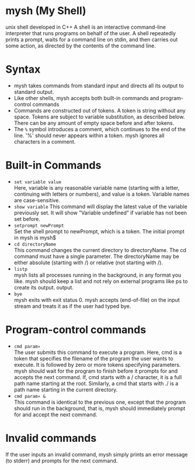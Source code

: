 # mysh (My Shell)
unix shell developed in C++
A shell is an interactive command-line interpreter that runs programs on behalf of the user. A shell repeatedly
prints a prompt, waits for a command line on stdin, and then carries out some action, as directed by the
contents of the command line.

# Syntax
- mysh takes commands from standard input and directs all its output to standard output.
- Like other shells, mysh accepts both built-in commands and program-control commands
- Commands are constructed out of tokens. A token is string without any space. Tokens are subject to variable
substitution, as described below. There can be any amount of empty space before and after tokens.
- The `%` symbol introduces a comment, which continues to the end of the line. '%' should never
appears within a token. mysh ignores all characters in a comment. 

# Built-in Commands

- `set variable value`  
   Here, variable is any reasonable variable name (starting with a letter, continuing with letters or numbers), and value is a token. Variable names are case-sensitive.
- `show variable` 
   This command will display the latest value of the variable previously set. It will show ”Variable
undefined” if variable has not been set before.
- `setprompt newPrompt`  
   Set the shell prompt to newPrompt, which is a token. The initial prompt in mysh is mysh$ 
- `cd directoryName`  
   This command changes the current directory to directoryName. The cd command must have a single parameter. The directoryName may be either absolute (starting with /) or relative (not starting with /).
- `listp`  
   mysh lists all processes running in the background, in any format you like. mysh should keep a list
and not rely on external programs like ps to create its output. output.
- `bye`  
   mysh exits with exit status 0. mysh accepts <control-D> (end-of-file) on the input
stream and treats it as if the user had typed bye.

# Program-control commands

- `cmd param∗`  
   The user submits this command to execute a program. Here, cmd is a token that specifies the filename
of the program the user wants to execute. It is followed by zero or more tokens specifying parameters.
mysh should wait for the program to finish before it prompts for and accepts the next command. If, cmd starts with a / character, it is a full path name
starting at the root. Similarly, a cmd that starts with ./ is a path name starting in the current directory.
- `cmd param∗ &`  
   This command is identical to the previous one, except that the program should run in the background,
that is, mysh should immediately prompt for and accept the next command.

# Invalid commands

If the user inputs an invalid command, mysh simply prints an error message (to stderr) and prompts for the next command.
